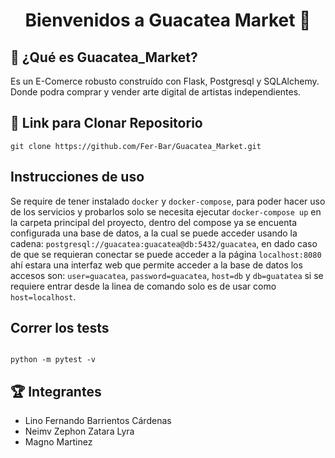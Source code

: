 <h1 align="center">Bienvenidos a Guacatea Market 🛒</h1>

## 🥑 ¿Qué es Guacatea_Market?
<p>
  Es un E-Comerce robusto construído con Flask, Postgresql y SQLAlchemy.<br>
  Donde podra comprar y vender arte digital de artistas independientes.
  
</p>

## 📂 Link para Clonar Repositorio  
```  
git clone https://github.com/Fer-Bar/Guacatea_Market.git  
```

## Instrucciones de uso

Se require de tener instalado `docker` y `docker-compose`, para poder hacer uso de los servicios y probarlos solo se necesita ejecutar `docker-compose up` en la carpeta principal del proyecto, dentro del compose ya se encuenta configurada una base de datos, a la cual se puede acceder usando la cadena: `postgresql://guacatea:guacatea@db:5432/guacatea`, en dado caso de que se requieran conectar se puede acceder a la página `localhost:8080` ahí estara una interfaz web que permite acceder a la base de datos los accesos son: `user=guacatea`, `password=guacatea`, `host=db` y `db=guatatea` si se requiere entrar desde la linea de comando solo es de usar como `host=localhost`.

## Correr los tests
```

python -m pytest -v

```

## 🏆 Integrantes 
- Lino Fernando Barrientos Cárdenas
- Neimv Zephon Zatara Lyra
- Magno Martinez
